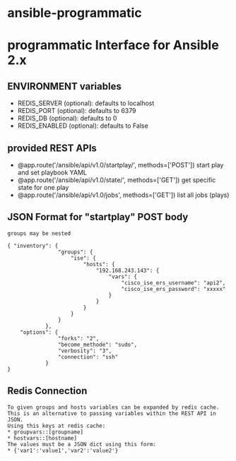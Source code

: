 # ansible-programmatic
# programmatic Interface for Ansible 2.x 

## ENVIRONMENT variables
  * REDIS_SERVER   	(optional): defaults to localhost
  * REDIS_PORT   	(optional): defaults to 6379
  * REDIS_DB   		(optional): defaults to 0
  * REDIS_ENABLED   (optional): defaults to False

## provided REST APIs
  * @app.route('/ansible/api/v1.0/startplay/<playbook>', methods=['POST'])
  	start play and set playbook YAML
  * @app.route('/ansible/api/v1.0/state/<uuid>', methods=['GET'])
  	get specific state for one play
  * @app.route('/ansible/api/v1.0/jobs', methods=['GET'])
  	list all jobs (plays)

## JSON Format for "startplay" POST body
	groups may be nested
	

```
{ "inventory": {
				"groups": {
					"ise": {
						"hosts": {
							"192.168.243.143": { 
								"vars": {
									"cisco_ise_ers_username": "api2",
									"cisco_ise_ers_password": "xxxxx"
								}
							}
						}
					}
				}		
			},
 	"options": { 
 				"forks": "2",
 				"become_methode": "sudo",
 				"verbosity": "3",
 				"connection": "ssh"
 			}
}
```

## Redis Connection
	To given groups and hosts variables can be expanded by redis cache. 
	This is an alternative to passing variables within the REST API in JSON.
	Using this keys at redis cache:
	* groupvars::[groupname] 
	* hostvars::[hostname]
	The values must be a JSON dict using this form:
	* {'var1':'value1','var2':'value2'}
	
